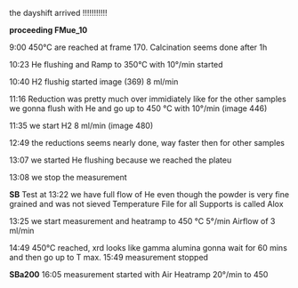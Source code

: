the dayshift arrived !!!!!!!!!!!

**proceeding FMue_10**

9:00 450°C are reached at frame 170.
Calcination seems done after 1h

10:23 He flushing and Ramp to 350°C with 10°/min started

10:40 H2 flushig started image (369) 8 ml/min

11:16 Reduction was pretty much over immidiately like for the other samples
we gonna flush with He and go up to 450 °C with 10°/min (image 446)

11:35 we start H2 8 ml/min (image 480)

12:49 the reductions seems nearly done, way faster then for other samples

13:07 we started He flushing because we reached the plateu

13:08 we stop the measurement


**SB**
Test at 13:22
we have full flow of He even though the powder is very fine grained and was not sieved
Temperature File for all Supports is called Alox

13:25 we start measurement and heatramp to 450 °C 5°/min Airflow of 3 ml/min

14:49 450°C reached, xrd looks like gamma alumina
gonna wait for 60 mins and then go up to T max. 
15:49 measurement stopped

**SBa200**
16:05 measurement started with Air Heatramp 20°/min to 450


